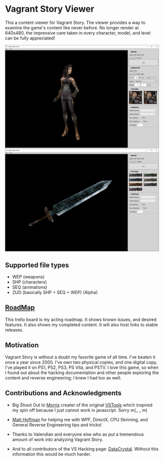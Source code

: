# Vagrant Story Viewer

This a content viewer for Vagrant Story. The viewer provides a way to examine the game's content like never before. No longer render at 640x480, the impressive care taken in every character, model, and level can be fully appreciated!

<img src="https://raw.githubusercontent.com/MercurialForge/VSViewer/master/screen01.png"><img src="https://raw.githubusercontent.com/MercurialForge/VSViewer/master/screen02.png">

## Supported file types

- WEP (weapons)
- SHP (characters)
- SEQ (animations)
- ZUD (basically SHP + SEQ + WEP) (Alpha)

## [RoadMap](https://trello.com/b/nCwUxluj/vagrant-story-viewer)

This trello board is my acting roadmap. It shows known issues, and desired features. It also shows my completed content. It will also host links to stable releases.

## Motivation

Vagrant Story is without a doubt my favorite game of all time. I've beaten it once a year since 2000. I've own two physical copies, and one digital copy. I've played it on PS1, PS2, PS3, PS Vita, and PSTV. I love this game, so when I found out about the hacking documentation and other people exploring the content and reverse engineering; I knew I had too as well.

## Contributions and Acknowledgments
- Big Shout Out to [Morris](https://github.com/morris) creater of the original [VSTools](https://github.com/morris/vstools) which inspired my spin off because I just cannot work in javascript. Sorry m(_  _  m)

- [Matt Hoffman](https://github.com/LordNed) for helping me with WPF, DirectX, CPU Skinning, and General Reverse Engineering tips and tricks!

- Thanks to Valendian and everyone else who as put a tremendous amount of work into analyzing Vagrant Story.

- And to all contributors of the VS Hacking page: [DataCrystal](http://datacrystal.romhacking.net/wiki/Vagrant_Story). Without this information this would be much harder.

